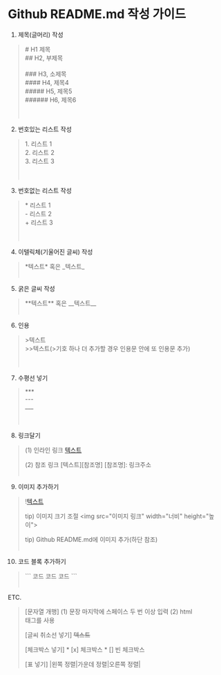 # Github README.md 작성 가이드
  
  
  
  
1. 제목(글머리) 작성
> &#35; H1 제목<br>
> &#35;&#35; H2, 부제목<br>                            
> &#35;&#35;&#35; H3, 소제목<br>
> &#35;&#35;&#35;&#35; H4, 제목4<br>
> &#35;&#35;&#35;&#35;&#35; H5, 제목5<br>
> &#35;&#35;&#35;&#35;&#35;&#35; H6, 제목6<br>
<br><br>

2. 번호있는 리스트 작성
> 1&#46; 리스트 1<br>
> 2&#46; 리스트 2<br>
> 3&#46; 리스트 3 <br>
<br><br>

3. 번호없는 리스트 작성
>&#42; 리스트 1<br>
>&#45; 리스트 2<br>
>&#43; 리스트 3<br>
<br><br>

4. 이텔릭체(기울어진 글씨) 작성
> &#42;텍스트&#42; 혹은 &#95;텍스트&#95;
<br><br>

5. 굵은 글씨 작성
>&#42;&#42;텍스트&#42;&#42; 혹은 &#95;&#95;텍스트&#95;&#95;
<br><br>

6. 인용
> &#62;텍스트<br>
> &#62;&#62;텍스트(>기호 하나 더 추가할 경우 인용문 안에 또 인용문 추가)<br>
<br><br>

7. 수평선 넣기
>&#42;&#42;&#42;<br>
>&#45;&#45;&#45;<br>
>&#95;&#95;&#95;<br>
<br><br>

8. 링크달기
>(1) 인라인 링크
>[텍스트](링크주소)
>
>(2) 참조 링크
>[텍스트][참조명]
>[참조명]: 링크주소
<br><br>

9. 이미지 추가하기
>&#33;[텍스트](이미지링크)
>
>tip) 이미지 크기 조절
>&#60;img src="이미지 링크" width="너비" height="높이"&#62;
>
>tip) Github README.md에 이미지 추가(하단 참조)
<br><br>

10. 코드 블록 추가하기
>&#96;&#96;&#96;
>코드
>코드
>코드
>&#96;&#96;&#96;
<br><br>

ETC.
>[문자열 개행]
>(1) 문장 마지막에 스페이스 두 번 이상 입력
>(2) html <br> 태그를 사용
>
>[글씨 취소선 넣기]
>~~텍스트~~
>
>[체크박스 넣기]
>&#42; [x] 체크박스
>&#42; [] 빈 체크박스
>
>[표 넣기]
>|왼쪽 정렬|가운데 정렬|오른쪽 정렬|
>
<br><br>

